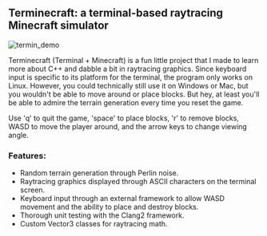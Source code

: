 ## Terminecraft: a terminal-based raytracing Minecraft simulator

![termin_demo](https://github.com/dymackenzie/terminecraft/assets/73260054/24b22578-be55-436b-99c0-bd4fedb47e76)

Terminecraft (Terminal + Minecraft) is a fun little project that I made to learn more about C++ and dabble a bit in raytracing graphics. Since keyboard input is specific to its platform for the terminal,
the program only works on Linux. However, you could technically still use it on Windows or Mac, but you wouldn't be able to move around or place blocks. But hey, at least you'll be able to admire the
terrain generation every time you reset the game.

Use 'q' to quit the game, 'space' to place blocks, 'r' to remove blocks, WASD to move the player around, and the arrow keys to change viewing angle.

### Features:
- Random terrain generation through Perlin noise.
- Raytracing graphics displayed through ASCII characters on the terminal screen.
- Keyboard input through an external framework to allow WASD movement and the ability to place and destroy blocks.
- Thorough unit testing with the Clang2 framework.
- Custom Vector3 classes for raytracing math.
